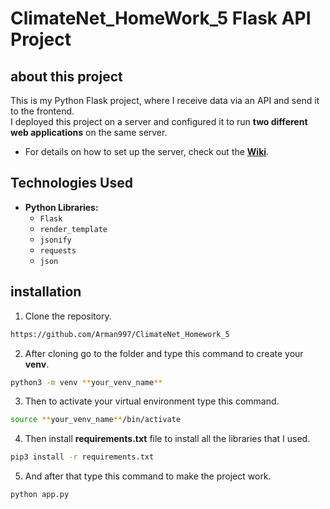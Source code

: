 # ClimateNet_HomeWork_5 Flask API Project  

## about this project

This is my Python Flask project, where I receive data via an API and send it to the frontend.  
I deployed this project on a server and configured it to run **two different web applications** on the same server.  

- For details on how to set up the server, check out the **[Wiki](../../wiki)**. 

## Technologies Used

- **Python Libraries:**  
  - `Flask`  
  - `render_template`  
  - `jsonify`  
  - `requests`  
  - `json`
 
 ## installation

1. Clone the repository.

```sh
https://github.com/Arman997/ClimateNet_Homework_5
```

2. After cloning go to the folder and type this command to create your **venv**.

```sh
python3 -m venv **your_venv_name**
```

3. Then to activate your virtual environment type this command.

```sh
source **your_venv_name**/bin/activate 
```

4. Then install **requirements.txt** file to install all the libraries that I used.

```sh
pip3 install -r requirements.txt
```

5. And after that type this command to make the project work.

```sh
python app.py
```
